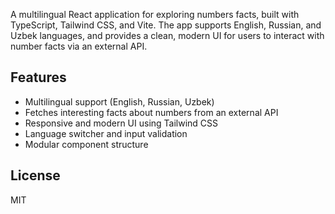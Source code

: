 A multilingual React application for exploring numbers facts, built with TypeScript, Tailwind CSS, and Vite. The app supports English, Russian, and Uzbek languages, and provides a clean, modern UI for users to interact with number facts via an external API.

## Features
- Multilingual support (English, Russian, Uzbek)
- Fetches interesting facts about numbers from an external API
- Responsive and modern UI using Tailwind CSS
- Language switcher and input validation
- Modular component structure

## License
MIT
